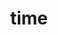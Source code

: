 ---
title: "time"
layout: cache
categories: [package, develop-2024-04-21]
meta: {"versions": ["1.9"], "compilers": ["gcc@=7.3.1"], "oss": ["amzn2"], "platforms": ["linux"], "targets": ["aarch64", "neoverse_n1"], "stacks": ["aws-isc-aarch64", "root"], "num_specs": 2, "num_specs_by_stack": {"root": 2, "aws-isc-aarch64": 2}}
spec_details: [{"hash": "hx3gssezz4w6fufqpbvg7cz2n5cqao45", "compiler": "gcc@=7.3.1", "versions": ["1.9"], "os": "amzn2", "platform": "linux", "target": "neoverse_n1", "variants": ["build_system=autotools"], "stacks": ["root", "aws-isc-aarch64"], "size": "-", "tarball": "https://binaries.spack.io/releases/develop-2024-04-21/build_cache/linux-amzn2-neoverse_n1/gcc-7.3.1/time-1.9/linux-amzn2-neoverse_n1-gcc-7.3.1-time-1.9-hx3gssezz4w6fufqpbvg7cz2n5cqao45.spack"}, {"hash": "mee42fjxxgzguswyqwxxfbx6r4fdfksn", "compiler": "gcc@=7.3.1", "versions": ["1.9"], "os": "amzn2", "platform": "linux", "target": "aarch64", "variants": ["build_system=autotools"], "stacks": ["root", "aws-isc-aarch64"], "size": "-", "tarball": "https://binaries.spack.io/releases/develop-2024-04-21/build_cache/linux-amzn2-aarch64/gcc-7.3.1/time-1.9/linux-amzn2-aarch64-gcc-7.3.1-time-1.9-mee42fjxxgzguswyqwxxfbx6r4fdfksn.spack"}]
---